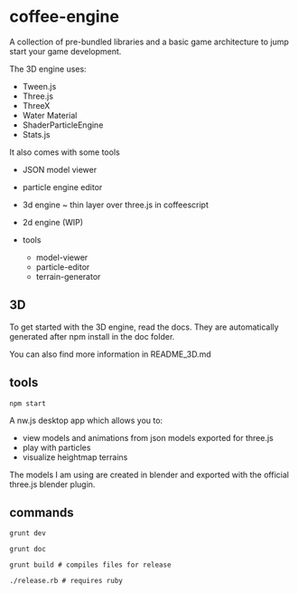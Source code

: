 coffee-engine
=============

A collection of pre-bundled libraries and a basic game architecture to jump start
your game development.

The 3D engine uses:

* Tween.js
* Three.js
* ThreeX
* Water Material
* ShaderParticleEngine
* Stats.js

It also comes with some tools

* JSON model viewer
* particle engine editor

* 3d engine ~ thin layer over three.js in coffeescript
* 2d engine (WIP)
* tools
  - model-viewer
  - particle-editor
  - terrain-generator

3D
--

To get started with the 3D engine, read the docs. They are automatically generated
after npm install in the doc folder.

You can also find more information in README_3D.md

tools
-----

```
npm start
```
A nw.js desktop app which allows you to:

* view models and animations from json models exported for three.js
* play with particles
* visualize heightmap terrains

The models I am using are created in blender and exported with the official
three.js blender plugin.

commands
--------

```
grunt dev
```

```
grunt doc
```

```
grunt build # compiles files for release
```

```
./release.rb # requires ruby
```
